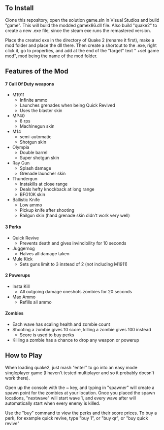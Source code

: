 ## To Install
Clone this repository, open the solution game.sln in Visual Studios and build "game". This will build the modded gamex86.dll file. Also build "quake2" to create a new .exe file, since the steam exe runs the remastered version.

Place the created exe in the directory of Quake 2 (rename it first), make a mod folder and place the dll there. 
Then create a shortcut to the .exe, right click it, go to properties, and add at the end of the "target" text " +set game mod", mod being the name of the mod folder.

## Features of the Mod
#### 7 Call Of Duty weapons
- M1911 
    - Infinite ammo
    - Launches grenades when being Quick Revived
    - Uses the blaster skin
- MP40
    - 8 rps
    - Machinegun skin
- M14
    - semi-automatic
    - Shotgun skin
- Olympia
    - Double barrel
    - Super shotgun skin
- Ray Gun
    - Splash damage
    - Grenade launcher skin
- Thundergun
    - Instakills at close range
    - Deals hefty knockback at long range
    - BFG10K skin
- Ballistic Knife
    - Low ammo
    - Pickup knife after shooting
    - Railgun skin (hand grenade skin didn't work very well)

#### 3 Perks
- Quick Revive
    - Prevents death and gives invincibility for 10 seconds
- Juggernog
    - Halves all damage taken
- Mule Kick
    - Sets guns limit to 3 instead of 2 (not including M1911)

#### 2 Powerups
- Insta Kill
    - All outgoing damage oneshots zombies for 20 seconds
- Max Ammo
    - Refills all ammo

#### Zombies
- Each wave has scaling health and zombie count
- Shooting a zombie gives 10 score, killing a zombie gives 100 instead
    - Score is used to buy perks
- Killing a zombie has a chance to drop any weapon or powerup

## How to Play
When loading quake2, just mash "enter" to go into an easy mode singleplayer game (I haven't tested multiplayer and so it probably doesn't work there).

Open up the console with the ~ key, and typing in "spawner" will create a spawn point for the zombies at your location. Once you placed the spawn locations, "nextwave" will start wave 1, and every wave after will automatically start when every enemy is killed.

Use the "buy" command to view the perks and their score prices. To buy a perk, for example quick revive, type "buy 1", or "buy qr", or "buy quick revive"